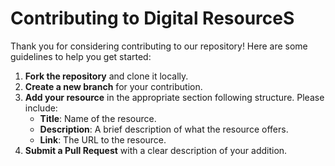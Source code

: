 # Contributing to Digital ResourceS

Thank you for considering contributing to our repository! Here are some guidelines to help you get started:

1. **Fork the repository** and clone it locally.
2. **Create a new branch** for your contribution.
3. **Add your resource** in the appropriate section following structure. Please include:
   - **Title**: Name of the resource.
   - **Description**: A brief description of what the resource offers.
   - **Link**: The URL to the resource.
4. **Submit a Pull Request** with a clear description of your addition.
